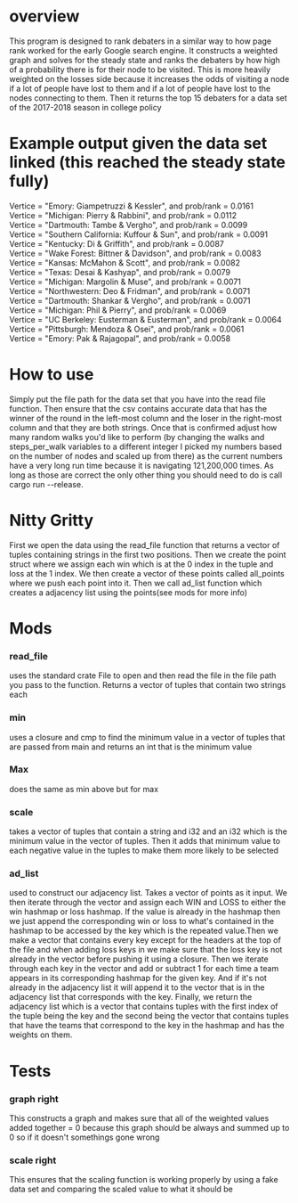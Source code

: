 <h1><b> overview</b></h1>
<p> This program is designed to rank debaters in a similar way to how page rank worked for the early Google search engine. It constructs a weighted graph and solves for the steady state and ranks the debaters by how high of a probability there is for their node to be visited. This is more heavily weighted on the losses side because it increases the odds of visiting a node if a lot of people have lost to them and if a lot of people have lost to the nodes connecting to them. Then it returns the top 15 debaters for a data set of the 2017-2018 season in college policy </p>
<h1><b>Example output given the data set linked (this reached the steady state fully)</b></h1>
<p>Vertice = "Emory: Giampetruzzi & Kessler", and prob/rank = 0.0161<br>
Vertice = "Michigan: Pierry & Rabbini", and prob/rank = 0.0112<br>
Vertice = "Dartmouth: Tambe & Vergho", and prob/rank = 0.0099<br>
Vertice = "Southern California: Kuffour & Sun", and prob/rank = 0.0091<br>
Vertice = "Kentucky: Di & Griffith", and prob/rank = 0.0087<br>
Vertice = "Wake Forest: Bittner & Davidson", and prob/rank = 0.0083<br>
Vertice = "Kansas: McMahon & Scott", and prob/rank = 0.0082<br>
Vertice = "Texas: Desai & Kashyap", and prob/rank = 0.0079<br>
Vertice = "Michigan: Margolin & Muse", and prob/rank = 0.0071<br>
Vertice = "Northwestern: Deo & Fridman", and prob/rank = 0.0071<br>
Vertice = "Dartmouth: Shankar & Vergho", and prob/rank = 0.0071<br>
Vertice = "Michigan: Phil & Pierry", and prob/rank = 0.0069<br>
Vertice = "UC Berkeley: Eusterman & Eusterman", and prob/rank = 0.0064<br>
Vertice = "Pittsburgh: Mendoza & Osei", and prob/rank = 0.0061<br>
Vertice = "Emory: Pak & Rajagopal", and prob/rank = 0.0058<br>
</p>
<h1><b>How to use</b></h1>
<p> Simply put the file path for the data set that you have into the read file function. Then ensure that the csv contains accurate data that has the winner of the round in the left-most column and the loser in the right-most column and that they are both strings. Once that is confirmed adjust how many random walks you'd like to perform (by changing the walks and steps_per_walk variables to a different integer I picked my numbers based on the number of nodes and scaled up from there) as the current numbers have a very long run time because it is navigating 121,200,000 times.  As long as those are correct the only other thing you should need to do is call cargo run --release. </p>
<h1><b>Nitty Gritty</b></h1>
<p> First we open the data using the read_file function that returns a vector of tuples containing strings in the first two positions. Then we create the point struct where we assign each win which is at the 0 index in the tuple and loss at the 1 index. We then create a vector of these points called all_points where we push each point into it. Then we call ad_list function which creates a adjacency list using the points(see mods for more info) </p>
<h1><b>Mods</b></h1>
<h3>read_file</h3>
<p>uses the standard crate File to open and then read the file in the file path you pass to the function. Returns a vector of tuples that contain two strings each</p>
<h3>min</h3>
<p>uses a closure and cmp to find the minimum value in a vector of tuples that are passed from main and returns an int that is the minimum value</p>
<h3>Max</h3>
<p>does the same as min above but for max</p>
<h3>scale</h3>
<p>takes a vector of tuples that contain a string and i32 and an i32 which is the minimum value in the vector of tuples. Then it adds that minimum value to each negative value in the tuples to make them more likely to be selected</p>
<h3>ad_list</h3>
<p>used to construct our adjacency list. Takes a vector of points as it input. We then iterate through the vector and assign each WIN and LOSS to either the win hashmap or loss hashmap. If the value is already in the hashmap then we just append the corresponding win or loss to what's contained in the hashmap to be accessed by the key which is the repeated value.Then we make a vector that contains every key except for the headers at the top of the file and when adding loss keys in we make sure that the loss key is not already in the vector before pushing it using a closure. Then we iterate through each key in the vector and add or subtract 1 for each time a team appears in its corresponding hashmap for the given key. And if it's not already in the adjacency list it will append it to the vector that is in the adjacency list that corresponds with the key. Finally, we return the adjacency list which is a vector that contains tuples with the first index of the tuple being the key and the second being the vector that contains tuples that have the teams that correspond to the key in the hashmap and has the weights on them. </p>
<h1><b>Tests</b></h1>
<h3>graph right</h3>
<p>This constructs a graph and makes sure that all of the weighted values added together = 0 because this graph should be always and summed up to 0 so if it doesn't somethings gone wrong</p>
<h3>scale right</h3>
<p>This ensures that the scaling function is working properly by using a fake data set and comparing the scaled value to what it should be</p>
